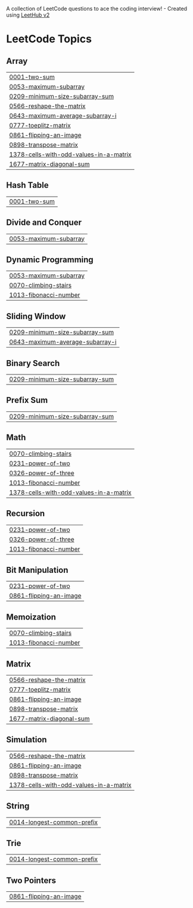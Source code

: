 A collection of LeetCode questions to ace the coding interview! - Created using [LeetHub v2](https://github.com/arunbhardwaj/LeetHub-2.0)
<!---LeetCode Topics Start-->
# LeetCode Topics
## Array
|  |
| ------- |
| [0001-two-sum](https://github.com/AAVULANITHISH/leetcode/tree/master/0001-two-sum) |
| [0053-maximum-subarray](https://github.com/AAVULANITHISH/leetcode/tree/master/0053-maximum-subarray) |
| [0209-minimum-size-subarray-sum](https://github.com/AAVULANITHISH/leetcode/tree/master/0209-minimum-size-subarray-sum) |
| [0566-reshape-the-matrix](https://github.com/AAVULANITHISH/leetcode/tree/master/0566-reshape-the-matrix) |
| [0643-maximum-average-subarray-i](https://github.com/AAVULANITHISH/leetcode/tree/master/0643-maximum-average-subarray-i) |
| [0777-toeplitz-matrix](https://github.com/AAVULANITHISH/leetcode/tree/master/0777-toeplitz-matrix) |
| [0861-flipping-an-image](https://github.com/AAVULANITHISH/leetcode/tree/master/0861-flipping-an-image) |
| [0898-transpose-matrix](https://github.com/AAVULANITHISH/leetcode/tree/master/0898-transpose-matrix) |
| [1378-cells-with-odd-values-in-a-matrix](https://github.com/AAVULANITHISH/leetcode/tree/master/1378-cells-with-odd-values-in-a-matrix) |
| [1677-matrix-diagonal-sum](https://github.com/AAVULANITHISH/leetcode/tree/master/1677-matrix-diagonal-sum) |
## Hash Table
|  |
| ------- |
| [0001-two-sum](https://github.com/AAVULANITHISH/leetcode/tree/master/0001-two-sum) |
## Divide and Conquer
|  |
| ------- |
| [0053-maximum-subarray](https://github.com/AAVULANITHISH/leetcode/tree/master/0053-maximum-subarray) |
## Dynamic Programming
|  |
| ------- |
| [0053-maximum-subarray](https://github.com/AAVULANITHISH/leetcode/tree/master/0053-maximum-subarray) |
| [0070-climbing-stairs](https://github.com/AAVULANITHISH/leetcode/tree/master/0070-climbing-stairs) |
| [1013-fibonacci-number](https://github.com/AAVULANITHISH/leetcode/tree/master/1013-fibonacci-number) |
## Sliding Window
|  |
| ------- |
| [0209-minimum-size-subarray-sum](https://github.com/AAVULANITHISH/leetcode/tree/master/0209-minimum-size-subarray-sum) |
| [0643-maximum-average-subarray-i](https://github.com/AAVULANITHISH/leetcode/tree/master/0643-maximum-average-subarray-i) |
## Binary Search
|  |
| ------- |
| [0209-minimum-size-subarray-sum](https://github.com/AAVULANITHISH/leetcode/tree/master/0209-minimum-size-subarray-sum) |
## Prefix Sum
|  |
| ------- |
| [0209-minimum-size-subarray-sum](https://github.com/AAVULANITHISH/leetcode/tree/master/0209-minimum-size-subarray-sum) |
## Math
|  |
| ------- |
| [0070-climbing-stairs](https://github.com/AAVULANITHISH/leetcode/tree/master/0070-climbing-stairs) |
| [0231-power-of-two](https://github.com/AAVULANITHISH/leetcode/tree/master/0231-power-of-two) |
| [0326-power-of-three](https://github.com/AAVULANITHISH/leetcode/tree/master/0326-power-of-three) |
| [1013-fibonacci-number](https://github.com/AAVULANITHISH/leetcode/tree/master/1013-fibonacci-number) |
| [1378-cells-with-odd-values-in-a-matrix](https://github.com/AAVULANITHISH/leetcode/tree/master/1378-cells-with-odd-values-in-a-matrix) |
## Recursion
|  |
| ------- |
| [0231-power-of-two](https://github.com/AAVULANITHISH/leetcode/tree/master/0231-power-of-two) |
| [0326-power-of-three](https://github.com/AAVULANITHISH/leetcode/tree/master/0326-power-of-three) |
| [1013-fibonacci-number](https://github.com/AAVULANITHISH/leetcode/tree/master/1013-fibonacci-number) |
## Bit Manipulation
|  |
| ------- |
| [0231-power-of-two](https://github.com/AAVULANITHISH/leetcode/tree/master/0231-power-of-two) |
| [0861-flipping-an-image](https://github.com/AAVULANITHISH/leetcode/tree/master/0861-flipping-an-image) |
## Memoization
|  |
| ------- |
| [0070-climbing-stairs](https://github.com/AAVULANITHISH/leetcode/tree/master/0070-climbing-stairs) |
| [1013-fibonacci-number](https://github.com/AAVULANITHISH/leetcode/tree/master/1013-fibonacci-number) |
## Matrix
|  |
| ------- |
| [0566-reshape-the-matrix](https://github.com/AAVULANITHISH/leetcode/tree/master/0566-reshape-the-matrix) |
| [0777-toeplitz-matrix](https://github.com/AAVULANITHISH/leetcode/tree/master/0777-toeplitz-matrix) |
| [0861-flipping-an-image](https://github.com/AAVULANITHISH/leetcode/tree/master/0861-flipping-an-image) |
| [0898-transpose-matrix](https://github.com/AAVULANITHISH/leetcode/tree/master/0898-transpose-matrix) |
| [1677-matrix-diagonal-sum](https://github.com/AAVULANITHISH/leetcode/tree/master/1677-matrix-diagonal-sum) |
## Simulation
|  |
| ------- |
| [0566-reshape-the-matrix](https://github.com/AAVULANITHISH/leetcode/tree/master/0566-reshape-the-matrix) |
| [0861-flipping-an-image](https://github.com/AAVULANITHISH/leetcode/tree/master/0861-flipping-an-image) |
| [0898-transpose-matrix](https://github.com/AAVULANITHISH/leetcode/tree/master/0898-transpose-matrix) |
| [1378-cells-with-odd-values-in-a-matrix](https://github.com/AAVULANITHISH/leetcode/tree/master/1378-cells-with-odd-values-in-a-matrix) |
## String
|  |
| ------- |
| [0014-longest-common-prefix](https://github.com/AAVULANITHISH/leetcode/tree/master/0014-longest-common-prefix) |
## Trie
|  |
| ------- |
| [0014-longest-common-prefix](https://github.com/AAVULANITHISH/leetcode/tree/master/0014-longest-common-prefix) |
## Two Pointers
|  |
| ------- |
| [0861-flipping-an-image](https://github.com/AAVULANITHISH/leetcode/tree/master/0861-flipping-an-image) |
<!---LeetCode Topics End-->